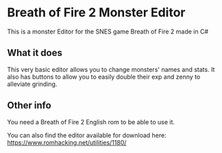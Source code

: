 # Breath of Fire 2 Monster Editor
This is a monster Editor for the SNES game Breath of Fire 2 made in C#

## What it does
This very basic editor allows you to change monsters' names and stats. It also has buttons to allow you to easily double their exp and zenny to alleviate grinding.

## Other info
You need a Breath of Fire 2 English rom to be able to use it.

You can also find the editor available for download here: https://www.romhacking.net/utilities/1180/
